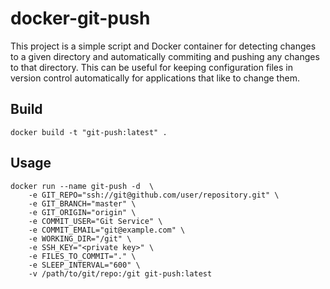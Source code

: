 # docker-git-push
This project is a simple script and Docker container for detecting changes to a
given directory and automatically commiting and pushing any changes to that directory.
This can be useful for keeping configuration files in version control automatically
for applications that like to change them.

## Build
```
docker build -t "git-push:latest" .
```

## Usage
```
docker run --name git-push -d  \
    -e GIT_REPO="ssh://git@github.com/user/repository.git" \
    -e GIT_BRANCH="master" \
    -e GIT_ORIGIN="origin" \
    -e COMMIT_USER="Git Service" \
    -e COMMIT_EMAIL="git@example.com" \
    -e WORKING_DIR="/git" \
    -e SSH_KEY="<private key>" \
    -e FILES_TO_COMMIT="." \
    -e SLEEP_INTERVAL="600" \
    -v /path/to/git/repo:/git git-push:latest
```
